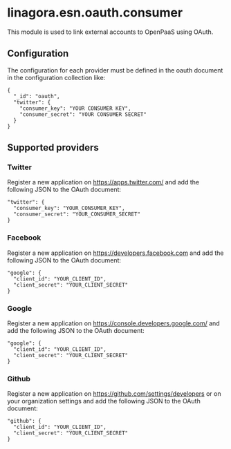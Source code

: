# linagora.esn.oauth.consumer

This module is used to link external accounts to OpenPaaS using OAuth.

## Configuration

The configuration for each provider must be defined in the oauth document in the configuration collection like:

```
{
  "_id": "oauth",
  "twitter": {
    "consumer_key": "YOUR CONSUMER KEY",
    "consumer_secret": "YOUR CONSUMER SECRET"
  }
}
```

## Supported providers

### Twitter

Register a new application on https://apps.twitter.com/ and add the following JSON to the OAuth document:

```
"twitter": {
  "consumer_key": "YOUR_CONSUMER_KEY",
  "consumer_secret": "YOUR_CONSUMER_SECRET"
}
```

### Facebook

Register a new application on https://developers.facebook.com and add the following JSON to the OAuth document:

```
"google": {
  "client_id": "YOUR_CLIENT_ID",
  "client_secret": "YOUR_CLIENT_SECRET"
}
```

### Google

Register a new application on https://console.developers.google.com/ and add the following JSON to the OAuth document:

```
"google": {
  "client_id": "YOUR_CLIENT_ID",
  "client_secret": "YOUR_CLIENT_SECRET"
}
```

### Github

Register a new application on https://github.com/settings/developers or on your organization settings and add the following JSON to the OAuth document:

```
"github": {
  "client_id": "YOUR_CLIENT_ID",
  "client_secret": "YOUR_CLIENT_SECRET"
}
```
